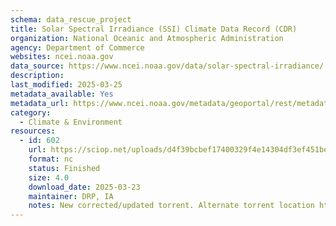 ```yaml
---
schema: data_rescue_project 
title: Solar Spectral Irradiance (SSI) Climate Data Record (CDR)
organization: National Oceanic and Atmospheric Administration
agency: Department of Commerce
websites: ncei.noaa.gov
data_source: https://www.ncei.noaa.gov/data/solar-spectral-irradiance/
description: 
last_modified: 2025-03-25
metadata_available: Yes
metadata_url: https://www.ncei.noaa.gov/metadata/geoportal/rest/metadata/item/gov.noaa.ncdcC01722/html
category:
  - Climate & Environment 
resources:
  - id: 602
    url: https://sciop.net/uploads/d4f39bcbef17400329f4e14304df3ef451bea890
    format: nc
    status: Finished
    size: 4.0
    download_date: 2025-03-23
    maintainer: DRP, IA
    notes: New corrected/updated torrent. Alternate torrent location https://academictorrents.com/details/d4f39bcbef17400329f4e14304df3ef451bea890
---
```

